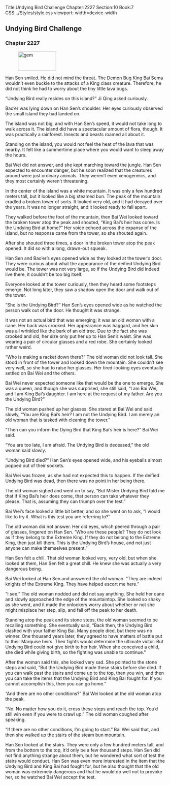 Title:Undying Bird Challenge 
Chapter:2227 
Section:10 
Book:7 
CSS:../Styles/style.css 
viewport: width=device-width
  
## Undying Bird Challenge
### Chapter 2227
  
<figure>
	<img src="../Images/gem.gif" alt="gem" id="gem" width="120" height="60" />
</figure>
  

  
Han Sen smiled. He did not mind the threat. The Demon Bug King Bai Sema wouldn’t even buckle to the attacks of a King class creature. Therefore, he did not think he had to worry about the tiny little lava bugs.

“Undying Bird really resides on this island?” Ji Qing asked curiously.

Bao’er was lying down on Han Sen’s shoulder. Her eyes curiously observed the small island they had landed on.

The island was not big, and with Han Sen’s speed, it would not take long to walk across it. The island did have a spectacular amount of flora, though. It was practically a rainforest. Insects and beasts roamed all about it.

Standing on the island, you would not feel the heat of the lava that was nearby. It felt like a summertime place where you would want to sleep away the hours.

Bai Wei did not answer, and she kept marching toward the jungle. Han Sen expected to encounter danger, but he soon realized that the creatures around were just ordinary animals. They weren’t even xenogeneics, and they most certainly weren’t threatening.

In the center of the island was a white mountain. It was only a few hundred meters tall, but it looked like a big steamed bun. The peak of the mountain cradled a broken tower of sorts. It looked very old, and it had decayed over the years. It was no longer straight, and it looked ready to fall apart.

They walked before the foot of the mountain, then Bai Wei looked toward the broken tower atop the peak and shouted, “King Bai’s heir has come. Is the Undying Bird at home?” Her voice echoed across the expanse of the island, but no response came from the tower, so she shouted again.

After she shouted three times, a door in the broken tower atop the peak opened. It did so with a long, drawn-out squeak.

Han Sen and Bao’er’s eyes opened wide as they looked at the tower’s door. They were curious about what the appearance of the deified Undying Bird would be. The tower was not very large, so if the Undying Bird did indeed live there, it couldn’t be too big itself.

Everyone looked at the tower curiously, then they heard some footsteps emerge. Not long later, they saw a shadow open the door and walk out of the tower.

“She is the Undying Bird?” Han Sen’s eyes opened wide as he watched the person walk out of the door. He thought it was strange.

It was not an actual bird that was emerging; it was an old woman with a cane. Her back was crooked. Her appearance was haggard, and her skin was all wrinkled like the bark of an old tree. Due to the fact she was crooked and old, her size only put her up to Han Sen’s waist. She was wearing a pair of circular glasses and a red robe. She certainly looked rather weird.

“Who is making a racket down there?” The old woman did not look tall. She stood in front of the tower and looked down the mountain. She couldn’t see very well, so she had to raise her glasses. Her tired-looking eyes eventually settled on Bai Wei and the others.

Bai Wei never expected someone like that would be the one to emerge. She was a queen, and though she was surprised, she still said, “I am Bai Wei, and I am King Bai’s daughter. I am here at the request of my father. Are you the Undying Bird?”

The old woman pushed up her glasses. She stared at Bai Wei and said slowly, “You are King Bai’s heir? I am not the Undying Bird. I am merely an old woman that is tasked with cleaning the tower.”

“Then can you inform the Dying Bird that King Bai’s heir is here?” Bai Wei said.

“You are too late, I am afraid. The Undying Bird is deceased,” the old woman said slowly.

“Undying Bird died?” Han Sen’s eyes opened wide, and his eyeballs almost popped out of their sockets.

Bai Wei was frozen, as she had not expected this to happen. If the deified Undying Bird was dead, then there was no point in her being there.

The old woman sighed and went on to say, “But Mister Undying Bird told me that if King Bai’s heir does come, that person can take whatever they please. That is, assuming they can triumph over the test.”

Bai Wei’s face looked a little bit better, and so she went on to ask, “I would like to try it. What is this test you are referring to?”

The old woman did not answer. Her old eyes, which peered through a pair of glasses, lingered on Han Sen. “Who are these people? They do not look as if they belong to the Extreme King. If they do not belong to the Extreme King, then just kill them. This is the Undying Bird’s house, and not just anyone can make themselves present.”

Han Sen felt a chill. That old woman looked very, very old, but when she looked at them, Han Sen felt a great chill. He knew she was actually a very dangerous being.

Bai Wei looked at Han Sen and answered the old woman. “They are indeed knights of the Extreme King. They have helped escort me here.”

“I see.” The old woman nodded and did not say anything. She held her cane and slowly approached the edge of the mountaintop. She looked so shaky as she went, and it made the onlookers worry about whether or not she might misplace her step, slip, and fall off the peak to her death.

Standing atop the peak and its stone steps, the old woman seemed to be recalling something. She eventually said, “Back then, the Undying Bird clashed with your father King Bai. Many people died, but there was no winner. One thousand years later, they agreed to have matters of battle put to their Marquise heirs. Their fights would determine the ultimate victor. But Undying Bird could not give birth to her heir. When she conceived a child, she died while giving birth, so the fighting was unable to continue.”

After the woman said this, she looked very sad. She pointed to the stone steps and said, “But the Undying Bird made these stairs before she died. If you can walk past the stairs and come up to the top, then you win, and then you can take the items that the Undying Bird and King Bai fought for. If you cannot accomplish this, then you can go home.”

“And there are no other conditions?” Bai Wei looked at the old woman atop the peak.

“No. No matter how you do it, cross these steps and reach the top. You’d still win even if you were to crawl up.” The old woman coughed after speaking.

“If there are no other conditions, I’m going to start.” Bai Wei said that, and then she walked up the stairs of the steam bun mountain.

Han Sen looked at the stairs. They were only a few hundred meters tall, and from the bottom to the top, it’d only be a few thousand steps. Han Sen did not find anything strange about them, but he wondered what sort of test the stairs would conduct. Han Sen was even more interested in the item that the Undying Bird and King Bai had fought for, but he also thought that the old woman was extremely dangerous and that he would do well not to provoke her, so he watched Bai Wei accept the test.